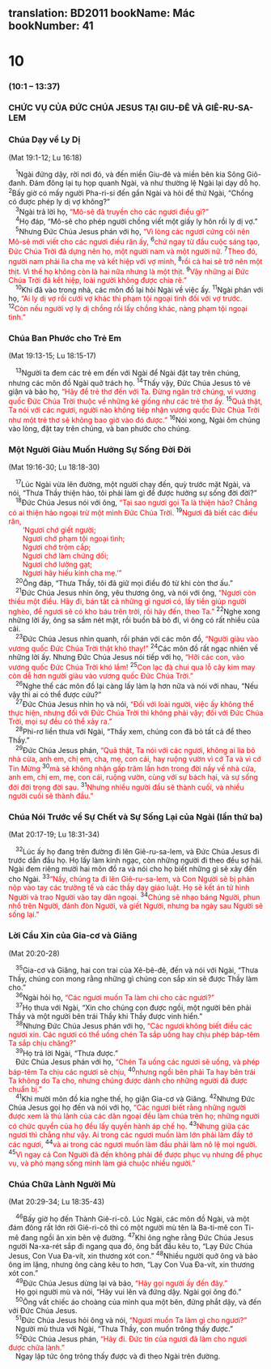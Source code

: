 translation: BD2011
bookName: Mác 
bookNumber: 41
-------

<div class="title"><h1>10</h1><h3>(10:1 – 13:37)</h3><h3>CHỨC VỤ CỦA ÐỨC CHÚA JESUS TẠI GIU-ÐÊ VÀ GIÊ-RU-SA-LEM</h3><h3>Chúa Dạy về Ly Dị</h3><p>(Mat 19:1-12; Lu 16:18)</p></div>
<span class="verse mac_10_1"> <sup>1</sup>Ngài đứng dậy, rời nơi đó, và đến miền Giu-đê và miền bên kia Sông Giô-đanh. Ðám đông lại tụ họp quanh Ngài, và như thường lệ Ngài lại dạy dỗ họ. </span>
<span class="verse mac_10_2"><sup>2</sup>Bấy giờ có mấy người Pha-ri-si đến gần Ngài và hỏi để thử Ngài, “Chồng có được phép ly dị vợ không?”<br/></span>
<span class="verse mac_10_3"> <sup>3</sup>Ngài trả lời họ, <font color="red">“Mô-sê đã truyền cho các ngươi điều gì?”</font><br/></span>
<span class="verse mac_10_4"> <sup>4</sup>Họ đáp, “Mô-sê cho phép người chồng viết một giấy ly hôn rồi ly dị vợ.”<br/></span>
<span class="verse mac_10_5"> <sup>5</sup>Nhưng Ðức Chúa Jesus phán với họ, <font color="red">“Vì lòng các ngươi cứng cỏi nên Mô-sê mới viết cho các ngươi điều răn ấy, </font></span>
<span class="verse mac_10_6"><sup>6</sup><font color="red">chứ ngay từ đầu cuộc sáng tạo, Ðức Chúa Trời đã dựng nên họ, một người nam và một người nữ. </font></span>
<span class="verse mac_10_7"><sup>7</sup><font color="red">Theo đó, người nam phải lìa cha mẹ và kết hiệp với vợ mình, </font></span>
<span class="verse mac_10_8"><sup>8</sup><font color="red">rồi cả hai sẽ trở nên một thịt. Vì thế họ không còn là hai nữa nhưng là một thịt. </font></span>
<span class="verse mac_10_9"><sup>9</sup><font color="red">Vậy những ai Ðức Chúa Trời đã kết hiệp, loài người không được chia rẽ.”</font><br/></span>
<span class="verse mac_10_10"> <sup>10</sup>Khi đã vào trong nhà, các môn đồ lại hỏi Ngài về việc ấy. </span>
<span class="verse mac_10_11"><sup>11</sup>Ngài phán với họ, <font color="red">“Ai ly dị vợ rồi cưới vợ khác thì phạm tội ngoại tình đối với vợ trước. </font></span>
<span class="verse mac_10_12"><sup>12</sup><font color="red">Còn nếu người vợ ly dị chồng rồi lấy chồng khác, nàng phạm tội ngoại tình.”</font><br/></span>
<div class="title"><h3>Chúa Ban Phước cho Trẻ Em</h3><p>(Mat 19:13-15; Lu 18:15-17)</p></div>
<span class="verse mac_10_13"> <sup>13</sup>Người ta đem các trẻ em đến với Ngài để Ngài đặt tay trên chúng, nhưng các môn đồ Ngài quở trách họ. </span>
<span class="verse mac_10_14"><sup>14</sup>Thấy vậy, Ðức Chúa Jesus tỏ vẻ giận và bảo họ, <font color="red">“Hãy để trẻ thơ đến với Ta. Ðừng ngăn trở chúng, vì vương quốc Ðức Chúa Trời thuộc về những kẻ giống như các trẻ thơ ấy. </font></span>
<span class="verse mac_10_15"><sup>15</sup><font color="red">Quả thật, Ta nói với các ngươi, người nào không tiếp nhận vương quốc Ðức Chúa Trời như một trẻ thơ sẽ không bao giờ vào đó được.”</font></span>
<span class="verse mac_10_16"><sup>16</sup>Nói xong, Ngài ôm chúng vào lòng, đặt tay trên chúng, và ban phước cho chúng.<br/></span>
<div class="title"><h3>Một Người Giàu Muốn Hưởng Sự Sống Ðời Ðời</h3><p>(Mat 19:16-30; Lu 18:18-30)</p></div>
<span class="verse mac_10_17"> <sup>17</sup>Lúc Ngài vừa lên đường, một người chạy đến, quỳ trước mặt Ngài, và nói, “Thưa Thầy thiện hảo, tôi phải làm gì để được hưởng sự sống đời đời?”<br/></span>
<span class="verse mac_10_18"> <sup>18</sup>Ðức Chúa Jesus nói với ông, <font color="red">“Tại sao ngươi gọi Ta là thiện hảo? Chẳng có ai thiện hảo ngoại trừ một mình Ðức Chúa Trời. </font></span>
<span class="verse mac_10_19"><sup>19</sup><font color="red">Ngươi đã biết các điều răn, </font><br/>  <font color="red">‘Ngươi chớ giết người; </font><br/>  <font color="red">Ngươi chớ phạm tội ngoại tình;</font><br/>  <font color="red">Ngươi chớ trộm cắp; </font><br/>  <font color="red">Ngươi chớ làm chứng dối; </font><br/>  <font color="red">Ngươi chớ lường gạt; </font><br/>  <font color="red">Ngươi hãy hiếu kính cha mẹ.’”</font><br/></span>
<span class="verse mac_10_20"> <sup>20</sup>Ông đáp, “Thưa Thầy, tôi đã giữ mọi điều đó từ khi còn thơ ấu.”<br/></span>
<span class="verse mac_10_21"> <sup>21</sup>Ðức Chúa Jesus nhìn ông, yêu thương ông, và nói với ông, <font color="red">“Ngươi còn thiếu một điều. Hãy đi, bán tất cả những gì ngươi có, lấy tiền giúp người nghèo, để ngươi sẽ có kho báu trên trời, rồi hãy đến, theo Ta.” </font></span>
<span class="verse mac_10_22"><sup>22</sup>Nghe xong những lời ấy, ông sa sầm nét mặt, rồi buồn bã bỏ đi, vì ông có rất nhiều của cải.<br/></span>
<span class="verse mac_10_23"> <sup>23</sup>Ðức Chúa Jesus nhìn quanh, rồi phán với các môn đồ, <font color="red">“Người giàu vào vương quốc Ðức Chúa Trời thật khó thay!” </font></span>
<span class="verse mac_10_24"><sup>24</sup>Các môn đồ rất ngạc nhiên về những lời ấy. Nhưng Ðức Chúa Jesus nói tiếp với họ, <font color="red">“Hỡi các con, vào vương quốc Ðức Chúa Trời khó lắm! </font></span>
<span class="verse mac_10_25"><sup>25</sup><font color="red">Con lạc đà chui qua lỗ cây kim may còn dễ hơn người giàu vào vương quốc Ðức Chúa Trời.”</font><br/></span>
<span class="verse mac_10_26"> <sup>26</sup>Nghe thế các môn đồ lại càng lấy làm lạ hơn nữa và nói với nhau, “Nếu vậy thì ai có thể được cứu?”<br/></span>
<span class="verse mac_10_27"> <sup>27</sup>Ðức Chúa Jesus nhìn họ và nói, <font color="red">“Ðối với loài người, việc ấy không thể thực hiện, nhưng đối với Ðức Chúa Trời thì không phải vậy; đối với Ðức Chúa Trời, mọi sự đều có thể xảy ra.”</font><br/></span>
<span class="verse mac_10_28"> <sup>28</sup>Phi-rơ liền thưa với Ngài, “Thầy xem, chúng con đã bỏ tất cả để theo Thầy.”<br/></span>
<span class="verse mac_10_29"> <sup>29</sup>Ðức Chúa Jesus phán, <font color="red">“Quả thật, Ta nói với các ngươi, không ai lìa bỏ nhà cửa, anh em, chị em, cha, mẹ, con cái, hay ruộng vườn vì cớ Ta và vì cớ Tin Mừng </font></span>
<span class="verse mac_10_30"><sup>30</sup><font color="red">mà sẽ không nhận gấp trăm lần hơn trong đời nầy về nhà cửa, anh em, chị em, mẹ, con cái, ruộng vườn, cùng với sự bách hại, và sự sống đời đời trong đời sau. </font></span>
<span class="verse mac_10_31"><sup>31</sup><font color="red">Nhưng nhiều người đầu sẽ thành cuối, và nhiều người cuối sẽ thành đầu.”</font><br/></span>
<div class="title"><h3>Chúa Nói Trước về Sự Chết và Sự Sống Lại của Ngài (lần thứ ba)</h3><p>(Mat 20:17-19; Lu 18:31-34)</p></div>
<span class="verse mac_10_32"> <sup>32</sup>Lúc ấy họ đang trên đường đi lên Giê-ru-sa-lem, và Ðức Chúa Jesus đi trước dẫn đầu họ. Họ lấy làm kinh ngạc, còn những người đi theo đều sợ hãi. Ngài đem riêng mười hai môn đồ ra và nói cho họ biết những gì sẽ xảy đến cho Ngài. </span>
<span class="verse mac_10_33"><sup>33</sup><font color="red">“Nầy, chúng ta đi lên Giê-ru-sa-lem, và Con Người sẽ bị phản nộp vào tay các trưởng tế và các thầy dạy giáo luật. Họ sẽ kết án tử hình Người và trao Người vào tay dân ngoại. </font></span>
<span class="verse mac_10_34"><sup>34</sup><font color="red">Chúng sẽ nhạo báng Người, phun nhổ trên Người, đánh đòn Người, và giết Người, nhưng ba ngày sau Người sẽ sống lại.”</font><br/></span>
<div class="title"><h3>Lời Cầu Xin của Gia-cơ và Giăng</h3><p>(Mat 20:20-28)</p></div>
<span class="verse mac_10_35"> <sup>35</sup>Gia-cơ và Giăng, hai con trai của Xê-bê-đê, đến và nói với Ngài, “Thưa Thầy, chúng con mong rằng những gì chúng con sắp xin sẽ được Thầy làm cho.”<br/></span>
<span class="verse mac_10_36"> <sup>36</sup>Ngài hỏi họ, <font color="red">“Các ngươi muốn Ta làm chi cho các ngươi?”</font><br/></span>
<span class="verse mac_10_37"> <sup>37</sup>Họ thưa với Ngài, “Xin cho chúng con được ngồi, một người bên phải Thầy và một người bên trái Thầy khi Thầy được vinh hiển.”<br/></span>
<span class="verse mac_10_38"> <sup>38</sup>Nhưng Ðức Chúa Jesus phán với họ, <font color="red">“Các ngươi không biết điều các ngươi xin. Các ngươi có thể uống chén Ta sắp uống hay chịu phép báp-têm Ta sắp chịu chăng?”</font><br/></span>
<span class="verse mac_10_39"> <sup>39</sup>Họ trả lời Ngài, “Thưa được.”<br/> Ðức Chúa Jesus phán với họ, <font color="red">“Chén Ta uống các ngươi sẽ uống, và phép báp-têm Ta chịu các ngươi sẽ chịu, </font></span>
<span class="verse mac_10_40"><sup>40</sup><font color="red">nhưng ngồi bên phải Ta hay bên trái Ta không do Ta cho, nhưng chúng được dành cho những người đã được chuẩn bị.”</font><br/></span>
<span class="verse mac_10_41"> <sup>41</sup>Khi mười môn đồ kia nghe thế, họ giận Gia-cơ và Giăng. </span>
<span class="verse mac_10_42"><sup>42</sup>Nhưng Ðức Chúa Jesus gọi họ đến và nói với họ, <font color="red">“Các ngươi biết rằng những người được xem là thủ lãnh của các dân ngoại đều làm chúa trên họ; những người có chức quyền của họ đều lấy quyền hành áp chế họ. </font></span>
<span class="verse mac_10_43"><sup>43</sup><font color="red">Nhưng giữa các ngươi thì chẳng như vậy. Ai trong các ngươi muốn làm lớn phải làm đầy tớ các ngươi, </font></span>
<span class="verse mac_10_44"><sup>44</sup><font color="red">và ai trong các ngươi muốn làm đầu phải làm nô lệ mọi người. </font></span>
<span class="verse mac_10_45"><sup>45</sup><font color="red">Vì ngay cả Con Người đã đến không phải để được phục vụ nhưng để phục vụ, và phó mạng sống mình làm giá chuộc nhiều người.”</font><br/></span>
<div class="title"><h3>Chúa Chữa Lành Người Mù</h3><p>(Mat 20:29-34; Lu 18:35-43)</p></div>
<span class="verse mac_10_46"> <sup>46</sup>Bấy giờ họ đến Thành Giê-ri-cô. Lúc Ngài, các môn đồ Ngài, và một đám đông rất lớn rời Giê-ri-cô thì có một người mù tên là Ba-ti-mê con Ti-mê đang ngồi ăn xin bên vệ đường. </span>
<span class="verse mac_10_47"><sup>47</sup>Khi ông nghe rằng Ðức Chúa Jesus người Na-xa-rét sắp đi ngang qua đó, ông bắt đầu kêu to, “Lạy Ðức Chúa Jesus, Con Vua Ða-vít, xin thương xót con.” </span>
<span class="verse mac_10_48"><sup>48</sup>Nhiều người quở ông và bảo ông im lặng, nhưng ông càng kêu to hơn, “Lạy Con Vua Ða-vít, xin thương xót con.”<br/></span>
<span class="verse mac_10_49"> <sup>49</sup>Ðức Chúa Jesus dừng lại và bảo, <font color="red">“Hãy gọi người ấy đến đây.”</font><br/> Họ gọi người mù và nói, “Hãy vui lên và đứng dậy. Ngài gọi ông đó.”<br/></span>
<span class="verse mac_10_50"> <sup>50</sup>Ông vất chiếc áo choàng của mình qua một bên, đứng phắt dậy, và đến với Ðức Chúa Jesus. <br/></span>
<span class="verse mac_10_51"> <sup>51</sup>Ðức Chúa Jesus hỏi ông và nói, <font color="red">“Ngươi muốn Ta làm gì cho ngươi?”</font><br/> Người mù thưa với Ngài, “Thưa Thầy, con muốn trông thấy được.”<br/></span>
<span class="verse mac_10_52"> <sup>52</sup>Ðức Chúa Jesus phán, <font color="red">“Hãy đi. Ðức tin của ngươi đã làm cho ngươi được chữa lành.”</font><br/> Ngay lập tức ông trông thấy được và đi theo Ngài trên đường.<br/></span>
